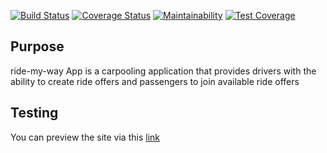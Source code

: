 [![Build Status](https://travis-ci.org/xcixor/my-ride.svg?branch=master)](https://travis-ci.org/xcixor/my-ride)
[![Coverage Status](https://coveralls.io/repos/github/xcixor/my-ride/badge.svg?branch=master)](https://coveralls.io/github/xcixor/my-ride?branch=master)
[![Maintainability](https://api.codeclimate.com/v1/badges/80451ea43faa9ca7b80d/maintainability)](https://codeclimate.com/github/xcixor/my-ride/maintainability)
[![Test Coverage](https://api.codeclimate.com/v1/badges/80451ea43faa9ca7b80d/test_coverage)](https://codeclimate.com/github/xcixor/my-ride/test_coverage)

## Purpose
ride-my-way App is a carpooling application that provides drivers with the ability to create ride offers and passengers to join available ride offers

## Testing
You can preview the site via this [link](https://xcixor.github.io/my-ride)